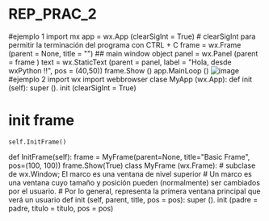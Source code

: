 # REP_PRAC_2
#ejemplo 1 import mx
app = wx.App (clearSigInt = True) # clearSigInt para permitir la terminación del programa con CTRL + C frame = wx.Frame (parent = None, title = "") ## main window object panel = wx.Panel (parent = frame ) text = wx.StaticText (parent = panel, label = "Hola, desde wxPython !!", pos = (40,50)) frame.Show () app.MainLoop ()
![image](https://user-images.githubusercontent.com/79875888/112390646-3f611780-8cbc-11eb-883c-0ff1d451bf7a.png)
#ejemplo 2 import wx import webbrowser
clase MyApp (wx.App): def init (self): super (). init (clearSigInt = True)
 # init frame
    self.InitFrame()

def InitFrame(self):
    frame = MyFrame(parent=None, title="Basic Frame", pos=(100, 100))
    frame.Show(True)
 class MyFrame (wx.Frame): # subclase de wx.Window; El marco es una ventana de nivel superior # Un marco es una ventana cuyo tamaño y posición pueden (normalmente) ser cambiados por el usuario. # Por lo general, representa la primera ventana principal que verá un usuario def init (self, parent, title, pos = pos): super (). init (padre = padre, título = título, pos = pos)
